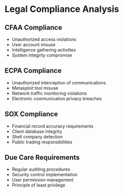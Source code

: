 # Legal Compliance Analysis

## CFAA Compliance
- Unauthorized access violations
- User account misuse
- Intelligence gathering activities
- System integrity compromise

## ECPA Compliance
- Unauthorized interception of communications
- Metasploit tool misuse
- Network traffic monitoring violations
- Electronic communication privacy breaches

## SOX Compliance
- Financial record accuracy requirements
- Client database integrity
- Shell company detection
- Public trading responsibilities

## Due Care Requirements
- Regular auditing procedures
- Security control implementation
- User permission management
- Principle of least privilege